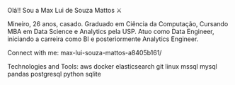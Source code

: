Olá!! Sou a Max Lui de Souza Mattos ⚔️

Mineiro, 26 anos, casado. Graduado em Ciência da Computação, Cursando MBA em Data Science e Analytics pela USP. Atuo como Data Engineer, iniciando a carreira como BI e posteriormente Analytics Engineer.


Connect with me:
max-lui-souza-mattos-a8405b161/

Technologies and Tools:
aws docker elasticsearch git linux mssql mysql pandas postgresql python sqlite

